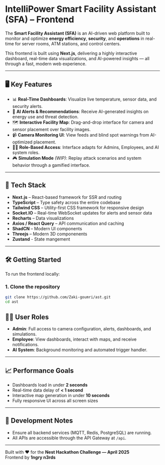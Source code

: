 # IntelliPower Smart Facility Assistant (SFA) – Frontend

The **Smart Facility Assistant (SFA)** is an AI-driven web platform built to monitor and optimize **energy efficiency**, **security**, and **operations** in real-time for server rooms, ATM stations, and control centers.

This frontend is built using **Next.js**, delivering a highly interactive dashboard, real-time data visualizations, and AI-powered insights — all through a fast, modern web experience.

---

## 🖥️ Key Features

- 📊 **Real-Time Dashboards**: Visualize live temperature, sensor data, and security alerts.
- 🧠 **AI Alerts & Recommendations**: Receive AI-generated insights on energy use and threat detection.
- 🗺️ **Interactive Facility Map**: Drag-and-drop interface for camera and sensor placement over facility images.
- 📹 **Camera Monitoring UI**: View feeds and blind spot warnings from AI-optimized placement.
- 🧑‍💼 **Role-Based Access**: Interface adapts for Admins, Employees, and AI system roles.
- 🎮 **Simulation Mode** *(WIP)*: Replay attack scenarios and system behavior through a gamified interface.

---

## 🧱 Tech Stack

- **Next.js** – React-based framework for SSR and routing
- **TypeScript** – Type safety across the entire codebase
- **Tailwind CSS** – Utility-first CSS framework for responsive design
- **Socket.IO** – Real-time WebSocket updates for alerts and sensor data
- **Recharts** – Data visualizations
- **Axios / React Query** – API communication and caching
- **ShadCN** – Modern UI components
- **Threejs** – Modern 3D componenents
- **Zustand** - State mangement 
---

## 🛠️ Getting Started

To run the frontend locally:

### 1. Clone the repository

```bash
git clone https://github.com/Zaki-goumri/ast.git
cd ast
```
## 🧑‍💼 User Roles

- **Admin**: Full access to camera configuration, alerts, dashboards, and simulations.  
- **Employee**: View dashboards, interact with maps, and receive notifications.  
- **AI System**: Background monitoring and automated trigger handler.

---

## 📈 Performance Goals

- Dashboards load in under **2 seconds**  
- Real-time data delay of **< 1 second**  
- Interactive map generation in under **10 seconds**  
- Fully responsive UI across all screen sizes

---

## 🧪 Development Notes

- Ensure all backend services (MQTT, Redis, PostgreSQL) are running.  
- All APIs are accessible through the API Gateway at `/api`.

---

Built with ❤️ for the **Nest Hackathon Challenge — April 2025**  
Frontend by **1ngry n3rds**

